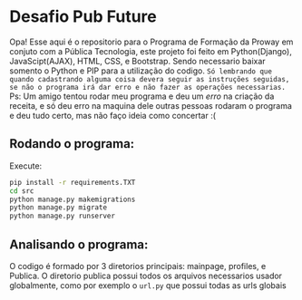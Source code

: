 # Desafio Pub Future

Opa! Esse aqui é o repositorio para o Programa de Formação da Proway em conjuto com a Pública Tecnologia, este projeto foi feito em Python(Django), JavaScipt(AJAX), HTML, CSS, e Bootstrap. Sendo necessario baixar somento o Python e PIP para a utilização do codigo. ```Só lembrando que quando cadastrando alguma coisa devera seguir as instruções seguidas, se não o programa irá dar erro e não fazer as operações necessarias.```
Ps: Um amigo tentou rodar meu programa e deu um *erro* na criação da receita, e só deu erro na maquina dele outras pessoas rodaram o programa e deu tudo certo, mas não faço ideia como concertar :(

## Rodando o programa:
Execute:
```bash
pip install -r requirements.TXT
cd src
python manage.py makemigrations
python manage.py migrate
python manage.py runserver
```
## Analisando o programa:
O codigo é formado por 3 diretorios principais: mainpage, profiles, e Publica. O diretorio publica possui todos os arquivos necessarios usador globalmente, como por exemplo o ```url.py``` que possui todas as urls globais
